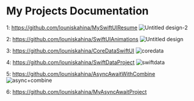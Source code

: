 # My Projects Documentation


1: https://github.com/louniskahina/MySwiftUIResume
![Untitled design-2](https://github.com/user-attachments/assets/b43fc50c-f5aa-48b7-97fe-4d25a2b30011)


2: https://github.com/louniskahina/SwiftUIAnimations
![Untitled design](https://github.com/user-attachments/assets/4b6a98c1-a138-4559-95e0-9debb269da24)

3: https://github.com/louniskahina/CoreDataSwiftUI
![coredata](https://github.com/user-attachments/assets/8e9aca84-5292-4c55-bc82-5d39daf93772)

4: https://github.com/louniskahina/SwiftDataProject
![swiftdata](https://github.com/user-attachments/assets/1c02c75c-f05f-447b-a234-5e927f70e28a)


5: https://github.com/louniskahina/AsyncAwaitWithCombine
![async+combine](https://github.com/user-attachments/assets/6ac320da-9ab6-4876-bb03-dd375b518a60)

6: https://github.com/louniskahina/MyAsyncAwaitProject





